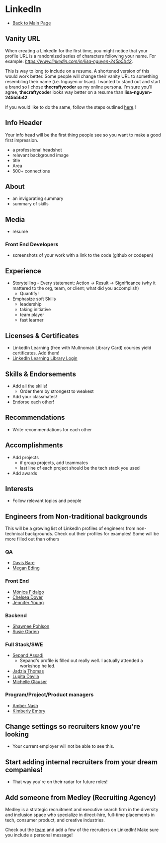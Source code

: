 # LinkedIn

- [Back to Main Page](https://github.com/PdxCodeGuild/career-guide)

## Vanity URL

When creating a LinkedIn for the first time, you might notice that your profile URL is a randomized series of characters following your name. For example: _https://www.linkedin.com/in/lisa-nguyen-245b5b42_.

This is way to long to include on a resume. A shortened version of this would work better. Some people will change their vanity URL to something resembling their name (i.e. lnguyen or lisan). I wanted to stand out and start a brand so I chose **thecraftycoder** as my online persona. I'm sure you'll agree, **thecraftycoder** looks way better on a resume than **lisa-nguyen-245b5b42**.

If you would like to do the same, follow the steps outlined [here](https://github.com/PdxCodeGuild/career-guide/blob/master/linkedin/vanity_url.md).!

## Info Header

Your info head will be the first thing people see so you want to make a good first impression.

- a professional headshot
- relevant background image
- title
- Area
- 500+ connections

## About
- an invigorating summary
- summary of skills

## Media
- resume

### Front End Developers
- screenshots of your work with a link to the code (github or codepen)

## Experience
- Storytelling - Every statement: Action -> Result -> Significance (why it mattered to the org, team, or client; what did you accomplish)
  - Quantify!
- Emphasize soft Skills
  - leadership
  - taking initiative
  - team player
  - fast learner

## Licenses & Certificates
- LinkedIn Learning (free with Multnomah Library Card) courses yield certificates. Add them!
- [LinkedIn Learning Library Login](https://www.lynda.com/portal/patron?org=multcolib.org)

## Skills & Endorsements
- Add all the skills!
  - Order them by strongest to weakest
- Add your classmates!
- Endorse each other!

## Recommendations
- Write recommendations for each other

## Accomplishments
- Add projects
  - if group projects, add teammates
  - last line of each project should be the tech stack you used
- Add awards

## Interests
- Follow relevant topics and people

## Engineers from Non-traditional backgrounds
This will be a growing list of LinkedIn profiles of engineers from non-technical backgrounds. Check out their profiles for examples! Some will be more filled out than others

### QA
- [Davis Bare](https://www.linkedin.com/in/davis-bare/)
- [Megan Eding](https://www.linkedin.com/in/meganeding/)

### Front End
- [Mónica Fidalgo](https://www.linkedin.com/in/monicafidalgo/)
- [Chelsea Dover](https://www.linkedin.com/in/chelsea-dover/)
- [Jennifer Young](https://www.linkedin.com/in/jennifercyoung/)

### Backend
- [Shawnee Pohlson](https://www.linkedin.com/in/shawneepohlson/)
- [Susie Obrien](https://www.linkedin.com/in/susieobrien7/)

### Full Stack/SWE
- [Sepand Assadi](https://www.linkedin.com/in/sepandassadi/)
  - Sepand's profile is filled out really well. I actually attended a workshop he led.
- [Jadzia Thomas](https://www.linkedin.com/in/jadziahax/)
- [Lupita Davila](https://www.linkedin.com/in/davilalupita/)
- [Michelle Glauser](https://www.linkedin.com/in/michelleglauser/)

### Program/Project/Product managers
- [Amber Nash](https://www.linkedin.com/in/ambernash/)
- [Kimberly Embry](https://www.linkedin.com/in/kimberly-embry-53346388/)

## Change settings so recruiters know you're looking
- Your current employer will not be able to see this.

## Start adding internal recruiters from your dream companies!
- That way you're on their radar for future roles!

## Add someone from Medley (Recruiting Agency)

Medley is a strategic recruitment and executive search firm in the diversity and inclusion space who specialize in direct-hire, full-time placements in tech, consumer product, and creative industries.

Check out the [team](https://medleyhire.com/intersectional-team) and add a few of the recruiters on LinkedIn! Make sure you include a personal message!
